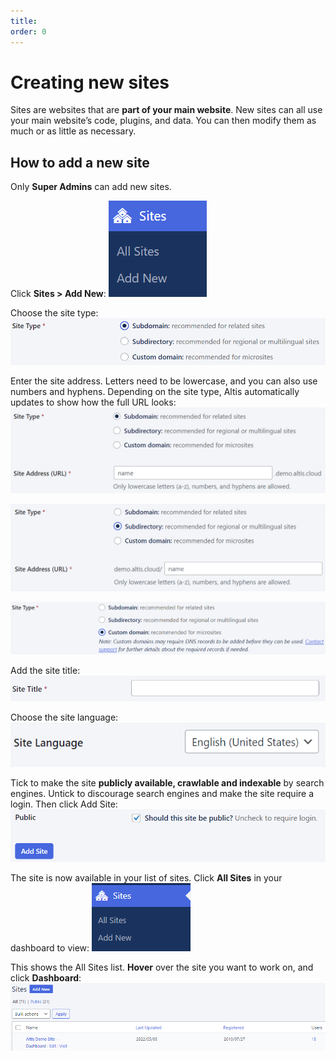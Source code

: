 ```yaml
---
title:
order: 0
---
```


# Creating new sites

Sites are websites that are **part of your main website**. New sites can all use your main website’s code, plugins, and data. You can then modify them as much or as little as necessary. 

## How to add a new site

Only **Super Admins** can add new sites.

Click **Sites > Add New**:
![](../assets/creating-new-sites-image5.png)

Choose the site type:
![](../assets/creating-new-sites-image3.png)

Enter the site address. Letters need to be lowercase, and you can also use numbers and hyphens. Depending on the site type, Altis automatically updates to show how the full URL looks:
![](../assets/creating-new-sites-image4.png)

![](../assets/creating-new-sites-image2.png)

![](../assets/creating-new-sites-image11.png)

Add the site title:
![](../assets/creating-new-sites-image9.png)

Choose the site language:
![](../assets/creating-new-sites-image1.png)

Tick to make the site **publicly available, crawlable and indexable** by search engines. Untick to discourage search engines and make the site require a login. Then click Add Site:
![](../assets/creating-new-sites-image8.png)

The site is now available in your list of sites. Click **All Sites** in your dashboard to view:
![](../assets/creating-new-sites-image7.png)

This shows the All Sites list. **Hover** over the site you want to work on, and click **Dashboard**:
![](../assets/creating-new-sites-image10.png)
